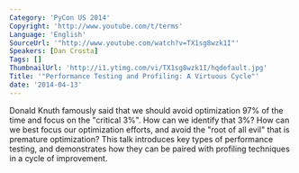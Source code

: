 ```yaml
---
Category: 'PyCon US 2014'
Copyright: 'http://www.youtube.com/t/terms'
Language: 'English'
SourceUrl: '"http://www.youtube.com/watch?v=TX1sg8wzk1I"'
Speakers: [Dan Crosta]
Tags: []
ThumbnailUrl: 'http://i1.ytimg.com/vi/TX1sg8wzk1I/hqdefault.jpg'
Title: '"Performance Testing and Profiling: A Virtuous Cycle"'
date: '2014-04-13'
---
```

Donald Knuth famously said that we should avoid optimization 97% of the time and focus on the "critical 3%". How can we identify that 3%? How can we best focus our optimization efforts, and avoid the "root of all evil" that is premature optimization? This talk introduces key types of performance testing, and demonstrates how they can be paired with profiling techniques in a cycle of improvement.